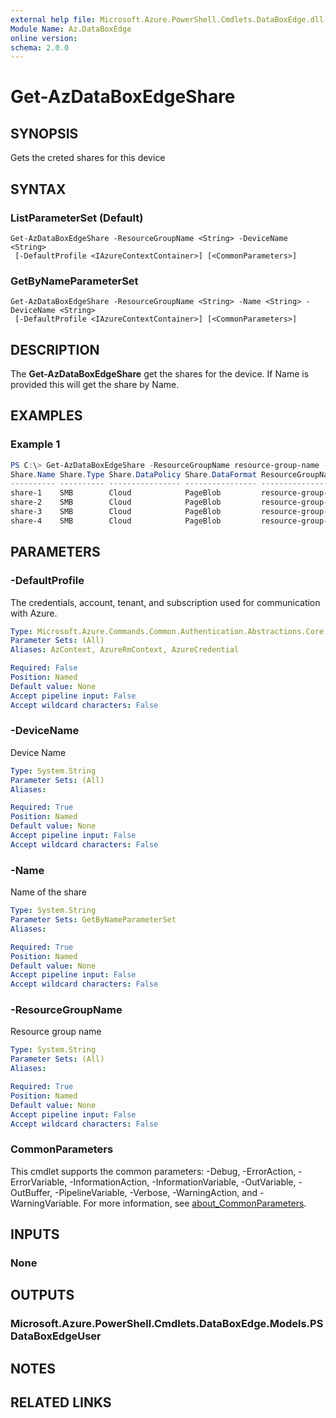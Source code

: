 ```yaml
---
external help file: Microsoft.Azure.PowerShell.Cmdlets.DataBoxEdge.dll-Help.xml
Module Name: Az.DataBoxEdge
online version:
schema: 2.0.0
---
```


# Get-AzDataBoxEdgeShare

## SYNOPSIS
Gets the creted shares for this device

## SYNTAX

### ListParameterSet (Default)
```
Get-AzDataBoxEdgeShare -ResourceGroupName <String> -DeviceName <String>
 [-DefaultProfile <IAzureContextContainer>] [<CommonParameters>]
```

### GetByNameParameterSet
```
Get-AzDataBoxEdgeShare -ResourceGroupName <String> -Name <String> -DeviceName <String>
 [-DefaultProfile <IAzureContextContainer>] [<CommonParameters>]
```

## DESCRIPTION
The **Get-AzDataBoxEdgeShare** get the shares for the device. If Name is provided this will get the share by Name.

## EXAMPLES

### Example 1
```powershell
PS C:\> Get-AzDataBoxEdgeShare -ResourceGroupName resource-group-name -DeviceName device-name
Share.Name Share.Type Share.DataPolicy Share.DataFormat ResourceGroupName     StorageAccount.Name
---------- ---------- ---------------- ---------------- --------------------- -------------------
share-1    SMB        Cloud            PageBlob         resource-group-name   storage-account-name
share-2    SMB        Cloud            PageBlob         resource-group-name   storage-account-name
share-3    SMB        Cloud            PageBlob         resource-group-name   storage-account-name
share-4    SMB        Cloud            PageBlob         resource-group-name   storage-account-name
```


## PARAMETERS

### -DefaultProfile
The credentials, account, tenant, and subscription used for communication with Azure.

```yaml
Type: Microsoft.Azure.Commands.Common.Authentication.Abstractions.Core.IAzureContextContainer
Parameter Sets: (All)
Aliases: AzContext, AzureRmContext, AzureCredential

Required: False
Position: Named
Default value: None
Accept pipeline input: False
Accept wildcard characters: False
```

### -DeviceName
Device Name

```yaml
Type: System.String
Parameter Sets: (All)
Aliases:

Required: True
Position: Named
Default value: None
Accept pipeline input: False
Accept wildcard characters: False
```

### -Name
Name of the share

```yaml
Type: System.String
Parameter Sets: GetByNameParameterSet
Aliases:

Required: True
Position: Named
Default value: None
Accept pipeline input: False
Accept wildcard characters: False
```

### -ResourceGroupName
Resource group name

```yaml
Type: System.String
Parameter Sets: (All)
Aliases:

Required: True
Position: Named
Default value: None
Accept pipeline input: False
Accept wildcard characters: False
```

### CommonParameters
This cmdlet supports the common parameters: -Debug, -ErrorAction, -ErrorVariable, -InformationAction, -InformationVariable, -OutVariable, -OutBuffer, -PipelineVariable, -Verbose, -WarningAction, and -WarningVariable. For more information, see [about_CommonParameters](http://go.microsoft.com/fwlink/?LinkID=113216).

## INPUTS

### None

## OUTPUTS

### Microsoft.Azure.PowerShell.Cmdlets.DataBoxEdge.Models.PSDataBoxEdgeUser

## NOTES

## RELATED LINKS
